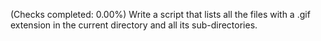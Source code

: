 (Checks completed: 0.00%)
Write a script that lists all the files with a .gif extension in the current directory and all its sub-directories.
